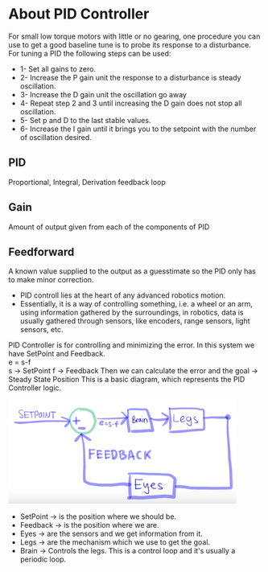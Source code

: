 # About PID Controller

For small low torque motors with little or no gearing, one procedure you can use to get a good baseline tune is to probe its response to a disturbance.
For tuning a PID the following steps can be used:
- 1- Set all gains to zero.
- 2- Increase the P gain unit the response to a disturbance is steady oscillation.
- 3- Increase the D gain unit the oscillation go away 
- 4- Repeat step 2 and 3 until increasing the D gain does not stop all oscillation.
- 5- Set p and D to the last stable values.
- 6- Increase the I gain until it brings you to the setpoint with the number of oscillation desired. 

## PID
  Proportional, Integral, Derivation feedback loop
  
## Gain
 Amount of output given from each of the components of PID

## Feedforward
A known value supplied to the output as a guesstimate so the PID only has to make minor correction.


* PID controll lies at the heart of any advanced robotics motion.
* Essentially, it is a way of controlling something, i.e. a wheel or an arm, using information gathered by the surroundings, in robotics, data is usually gathered through sensors, like encoders, range sensors, light sensors, etc.

PID Controller is for controlling and minimizing the error. In this system we have SetPoint and Feedback.  
e = s-f  
s -> SetPoint 
f -> Feedback
Then we can calculate the error and the goal -> Steady State Position
This is a basic diagram, which represents the PID Controller logic.

![The basic PID diagram](https://github.com/ParisaMousavi/AutomotiveFunctionalSafetyCompliance/blob/master/PIDBasicDiagram.png)

* SetPoint -> is the position where we should be.
* Feedback -> is the position where we are.
* Eyes -> are the sensors and we get information from it.
* Legs -> are the mechanism which we use to get the goal.
* Brain -> Controls the legs.
This is a control loop and it's usually a periodic loop.



<!--stackedit_data:
eyJoaXN0b3J5IjpbMTMwMTEwMzc1Nyw3MTc0OTE1MTAsLTc5NT
AxNTExMCw1MDgwMzk1NjQsMTA2NTAzOTcyMiwxMjgwNDYwNzg4
XX0=
-->
